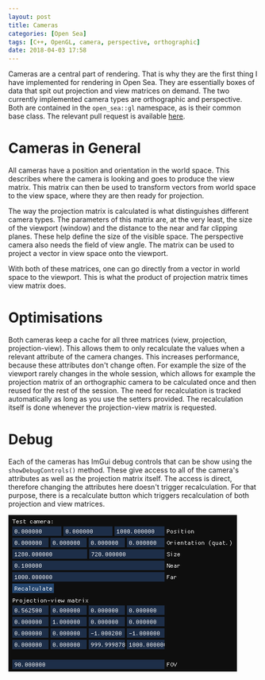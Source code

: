 ```yaml
---
layout: post
title: Cameras
categories: [Open Sea]
tags: [C++, OpenGL, camera, perspective, orthographic]
date: 2018-04-03 17:58
---
```

Cameras are a central part of rendering.
That is why they are the first thing I have implemented for rendering in Open Sea.
They are essentially boxes of data that spit out projection and view matrices on demand.
The two currently implemented camera types are orthographic and perspective.
Both are contained in the `open_sea::gl` namespace, as is their common base class.
The relevant pull request is available [here][0].

# Cameras in General
All cameras have a position and orientation in the world space.
This describes where the camera is looking and goes to produce the view matrix.
This matrix can then be used to transform vectors from world space to the view space, where they are then ready for projection.

The way the projection matrix is calculated is what distinguishes different camera types.
The parameters of this matrix are, at the very least, the size of the viewport (window) and the distance to the near and far clipping planes.
These help define the size of the visible space.
The perspective camera also needs the field of view angle.
The matrix can be used to project a vector in view space onto the viewport.

With both of these matrices, one can go directly from a vector in world space to the viewport.
This is what the product of projection matrix times view matrix does.

# Optimisations
Both cameras keep a cache for all three matrices (view, projection, projection-view).
This allows them to only recalculate the values when a relevant attribute of the camera changes.
This increases performance, because these attributes don't change often.
For example the size of the viewport rarely changes in the whole session, which allows for example the projection matrix of an orthographic camera to be calculated once and then reused for the rest of the session.
The need for recalculation is tracked automatically as long as you use the setters provided.
The recalculation itself is done whenever the projection-view matrix is requested.

# Debug
Each of the cameras has ImGui debug controls that can be show using the `showDebugControls()` method.
These give access to all of the camera's attributes as well as the projection matrix itself.
The access is direct, therefore changing the attributes here doesn't trigger recalculation.
For that purpose, there is a recalculate button which triggers recalculation of both projection and view matrices.

![Perspective camera debug window](/images/perspective_camera_debug.png "Perspective camera debug window")

[0]: https://github.com/pilif0/open-sea/pull/8
